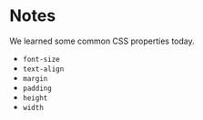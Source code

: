 # Notes

We learned some common CSS properties today.
- `font-size`
- `text-align`
- `margin`
- `padding`
- `height`
- `width`